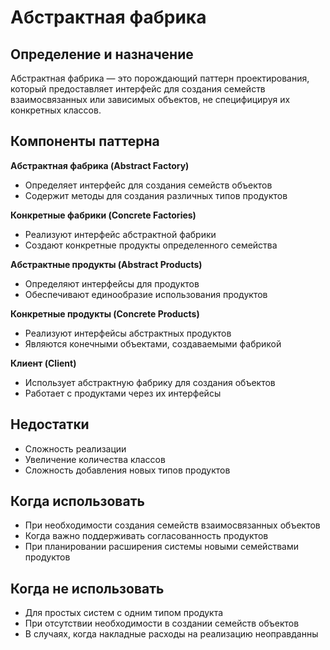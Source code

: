 #  Абстрактная фабрика
## Определение и назначение
Абстрактная фабрика — это порождающий паттерн проектирования, который предоставляет интерфейс для создания семейств взаимосвязанных или зависимых объектов, не специфицируя их конкретных классов.

## Компоненты паттерна
**Абстрактная фабрика (Abstract Factory)**
- Определяет интерфейс для создания семейств объектов
- Содержит методы для создания различных типов продуктов

**Конкретные фабрики (Concrete Factories)**
- Реализуют интерфейс абстрактной фабрики
- Создают конкретные продукты определенного семейства

**Абстрактные продукты (Abstract Products)**
- Определяют интерфейсы для продуктов
- Обеспечивают единообразие использования продуктов

**Конкретные продукты (Concrete Products)**
- Реализуют интерфейсы абстрактных продуктов
- Являются конечными объектами, создаваемыми фабрикой

**Клиент (Client)**
- Использует абстрактную фабрику для создания объектов
- Работает с продуктами через их интерфейсы

## Недостатки
- Сложность реализации
- Увеличение количества классов
- Сложность добавления новых типов продуктов

## Когда использовать
- При необходимости создания семейств взаимосвязанных объектов
- Когда важно поддерживать согласованность продуктов
- При планировании расширения системы новыми семействами продуктов

## Когда не использовать
- Для простых систем с одним типом продукта
- При отсутствии необходимости в создании семейств объектов
- В случаях, когда накладные расходы на реализацию неоправданны